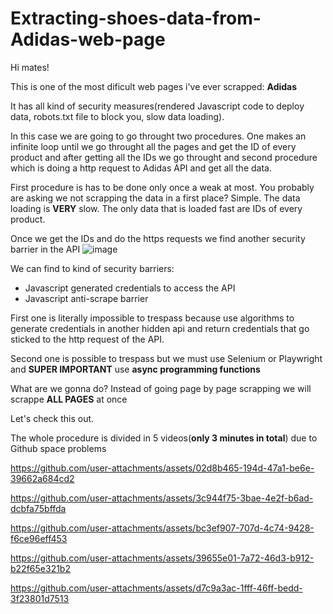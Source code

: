 # Extracting-shoes-data-from-Adidas-web-page
Hi mates!

This is one of the most dificult web pages i've ever scrapped: **Adidas** 

It has all kind of security measures(rendered Javascript code to deploy data, robots.txt file to block you, slow data loading).

In this case we are going to go throught two procedures. One makes an infinite loop until we go throught all the pages and get the ID of every product and after getting all the IDs we go throught and second procedure which is doing a http request to Adidas API and get all the data.

First procedure is has to be done only once a weak at most. You probably are asking we not scrapping the data in a first place? Simple. The data loading is **VERY** slow. The only data that is loaded fast are IDs of every product.

Once we get the IDs and do the https requests we find another security barrier in the API
![image](https://github.com/user-attachments/assets/1dc762b0-b34f-494e-a309-4682a318204b)

We can find to kind of security barriers:

- Javascript generated credentials to access the API
- Javascript anti-scrape barrier

First one is literally impossible to trespass because use algorithms to generate credentials in another hidden api and return credentials that go sticked to the http request of the API.

Second one is possible to trespass but we must use Selenium or Playwright and **SUPER IMPORTANT** use **async programming functions**

What are we gonna do? Instead of going page by page scrapping we will scrappe **ALL PAGES** at once 

Let's check this out.

The whole procedure is divided in 5 videos(**only 3 minutes in total**) due to Github space problems


https://github.com/user-attachments/assets/02d8b465-194d-47a1-be6e-39662a684cd2


https://github.com/user-attachments/assets/3c944f75-3bae-4e2f-b6ad-dcbfa75bffda


https://github.com/user-attachments/assets/bc3ef907-707d-4c74-9428-f6ce96eff453


https://github.com/user-attachments/assets/39655e01-7a72-46d3-b912-b22f65e321b2


https://github.com/user-attachments/assets/d7c9a3ac-1fff-46ff-bedd-3f23801d7513


















